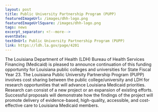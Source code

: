 ```yaml
---
layout: post
title: Public University Partnership Program (PUPP)
featuredImageUrl: /images/dhh-logo.png
featuredImageUrlSquare: /images/dhh-logo.png
tags: news
excerpt_separator: <!--more-->
eventDate:  
textOnUrl: Public University Partnership Program (PUPP)
link: https://ldh.la.gov/page/4201
---
```

<p>The Louisiana Department of Health (LDH) Bureau of Health Services Financing (Medicaid) is pleased to announce continuation of this funding opportunity for Louisiana public colleges and universities for State Fiscal Year 23. The Louisiana Public University Partnership Program (PUPP) involves cost sharing between the public college/university and LDH for research opportunities that will advance Louisiana Medicaid priorities. Research can consist of a new project or an expansion of existing efforts. Successful proposals will demonstrate how the findings of the project will promote delivery of evidence-based, high-quality, accessible, and cost-effective care to Louisiana Medicaid members.
</p>
